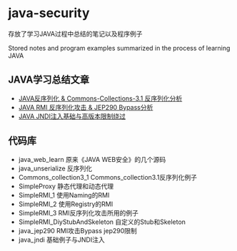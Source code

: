 # java-security

存放了学习JAVA过程中总结的笔记以及程序例子

Stored notes and program examples summarized in the process of learning JAVA

## JAVA学习总结文章

- [JAVA反序列化 & Commons-Collections-3.1 反序列化分析](https://threezh1.com/2020/12/10/JAVA%E5%8F%8D%E5%BA%8F%E5%88%97%E5%8C%96%E5%9F%BA%E7%A1%80_CommonCollection31%E5%88%86%E6%9E%90/)
- [JAVA RMI 反序列化攻击 & JEP290 Bypass分析](https://threezh1.com/2020/12/19/JAVA_RMI_Learn/)
- [JAVA JNDI注入基础与高版本限制绕过](https://threezh1.com/2021/01/02/JAVA_JNDI_Learn/)

## 代码库

- java_web_learn 原来《JAVA WEB安全》的几个源码
- java_unserialize 反序列化
- Commons_collection3_1 Commons_collection3.1反序列化例子
- SimpleProxy 静态代理和动态代理
- SimpleRMI_1 使用Naming的RMI
- SimpleRMI_2 使用Registry的RMI
- SimpleRMI_3 RMI反序列化攻击所用的例子
- SimpleRMI_DiyStubAndSkeleton 自定义的Stub和Skeleton
- java_jep290 RMI攻击Bypass jep290限制
- java_jndi 基础例子与JNDI注入